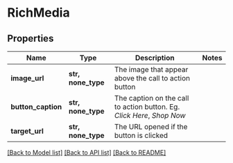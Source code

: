 # RichMedia


## Properties
Name | Type | Description | Notes
------------ | ------------- | ------------- | -------------
**image_url** | **str, none_type** | The image that appear above the call to action button | 
**button_caption** | **str, none_type** | The caption on the call to action button. Eg. *Click Here*, *Shop Now* | 
**target_url** | **str, none_type** | The URL opened if the button is clicked | 


[[Back to Model list]](../../README.md#models) [[Back to API list]](../../README.md#available-methods) [[Back to README]](../../README.md)


